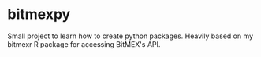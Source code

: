 # bitmexpy

Small project to learn how to create python packages. Heavily based on my bitmexr R package for accessing BitMEX's API.
